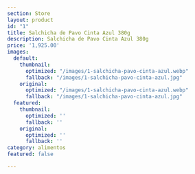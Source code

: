 ```yaml
---
section: Store
layout: product
id: "1"
title: Salchicha de Pavo Cinta Azul 380g
description: Salchicha de Pavo Cinta Azul 380g
price: '1,925.00'
images:
  default:
    thumbnail:
      optimized: "/images/1-salchicha-pavo-cinta-azul.webp"
      fallback: "/images/1-salchicha-pavo-cinta-azul.jpg"
    original:
      optimized: "/images/1-salchicha-pavo-cinta-azul.webp"
      fallback: "/images/1-salchicha-pavo-cinta-azul.jpg"
  featured:
    thumbnail:
      optimized: ''
      fallback: ''
    original:
      optimized: ''
      fallback: ''
category: alimentos
featured: false

---
```

